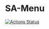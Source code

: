 # SA-Menu
[![Actions Status](https://github.com/github/SA-Menu/workflows/Run%20Tests/badge.svg)](https://github.com/github/SA-Menu/actions)
